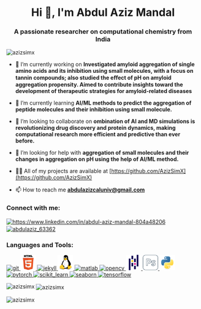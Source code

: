 <h1 align="center">Hi 👋, I'm Abdul Aziz Mandal</h1>
<h3 align="center">A passionate researcher on computational chemistry from India</h3>

<p align="left"> <img src="https://komarev.com/ghpvc/?username=azizsimx&label=Profile%20views&color=0e75b6&style=flat" alt="azizsimx" /> </p>

- 🔭 I’m currently working on **Investigated amyloid aggregation of single amino acids and its inhibition using small molecules, with a focus on tannin compounds; also studied the eﬀect of pH on amyloid aggregation propensity. Aimed to contribute insights toward the development of therapeutic strategies for amyloid-related diseases**

- 🌱 I’m currently learning **AI/ML methods to predict the aggregation of peptide molecules and their inhibition using small molecule.**

- 👯 I’m looking to collaborate on **ombination of AI and MD simulations is revolutionizing drug discovery and protein dynamics, making computational research more efficient and predictive than ever before.**

- 🤝 I’m looking for help with **aggregation of small molecules and their changes in aggregation on pH using the help of AI/ML method.**

- 👨‍💻 All of my projects are available at [https://github.com/AzizSimX](https://github.com/AzizSimX)

- 📫 How to reach me **abdulazizcaluniv@gmail.com**

<h3 align="left">Connect with me:</h3>
<p align="left">
<a href="https://linkedin.com/in/https://www.linkedin.com/in/abdul-aziz-mandal-804a48206" target="blank"><img align="center" src="https://raw.githubusercontent.com/rahuldkjain/github-profile-readme-generator/master/src/images/icons/Social/linked-in-alt.svg" alt="https://www.linkedin.com/in/abdul-aziz-mandal-804a48206" height="30" width="40" /></a>
<a href="https://discord.gg/abdulaziz_63362" target="blank"><img align="center" src="https://raw.githubusercontent.com/rahuldkjain/github-profile-readme-generator/master/src/images/icons/Social/discord.svg" alt="abdulaziz_63362" height="30" width="40" /></a>
</p>

<h3 align="left">Languages and Tools:</h3>
<p align="left"> <a href="https://git-scm.com/" target="_blank" rel="noreferrer"> <img src="https://www.vectorlogo.zone/logos/git-scm/git-scm-icon.svg" alt="git" width="40" height="40"/> </a> <a href="https://www.w3.org/html/" target="_blank" rel="noreferrer"> <img src="https://raw.githubusercontent.com/devicons/devicon/master/icons/html5/html5-original-wordmark.svg" alt="html5" width="40" height="40"/> </a> <a href="https://jekyllrb.com/" target="_blank" rel="noreferrer"> <img src="https://www.vectorlogo.zone/logos/jekyllrb/jekyllrb-icon.svg" alt="jekyll" width="40" height="40"/> </a> <a href="https://www.linux.org/" target="_blank" rel="noreferrer"> <img src="https://raw.githubusercontent.com/devicons/devicon/master/icons/linux/linux-original.svg" alt="linux" width="40" height="40"/> </a> <a href="https://www.mathworks.com/" target="_blank" rel="noreferrer"> <img src="https://upload.wikimedia.org/wikipedia/commons/2/21/Matlab_Logo.png" alt="matlab" width="40" height="40"/> </a> <a href="https://opencv.org/" target="_blank" rel="noreferrer"> <img src="https://www.vectorlogo.zone/logos/opencv/opencv-icon.svg" alt="opencv" width="40" height="40"/> </a> <a href="https://pandas.pydata.org/" target="_blank" rel="noreferrer"> <img src="https://raw.githubusercontent.com/devicons/devicon/2ae2a900d2f041da66e950e4d48052658d850630/icons/pandas/pandas-original.svg" alt="pandas" width="40" height="40"/> </a> <a href="https://www.photoshop.com/en" target="_blank" rel="noreferrer"> <img src="https://raw.githubusercontent.com/devicons/devicon/master/icons/photoshop/photoshop-line.svg" alt="photoshop" width="40" height="40"/> </a> <a href="https://www.python.org" target="_blank" rel="noreferrer"> <img src="https://raw.githubusercontent.com/devicons/devicon/master/icons/python/python-original.svg" alt="python" width="40" height="40"/> </a> <a href="https://pytorch.org/" target="_blank" rel="noreferrer"> <img src="https://www.vectorlogo.zone/logos/pytorch/pytorch-icon.svg" alt="pytorch" width="40" height="40"/> </a> <a href="https://scikit-learn.org/" target="_blank" rel="noreferrer"> <img src="https://upload.wikimedia.org/wikipedia/commons/0/05/Scikit_learn_logo_small.svg" alt="scikit_learn" width="40" height="40"/> </a> <a href="https://seaborn.pydata.org/" target="_blank" rel="noreferrer"> <img src="https://seaborn.pydata.org/_images/logo-mark-lightbg.svg" alt="seaborn" width="40" height="40"/> </a> <a href="https://www.tensorflow.org" target="_blank" rel="noreferrer"> <img src="https://www.vectorlogo.zone/logos/tensorflow/tensorflow-icon.svg" alt="tensorflow" width="40" height="40"/> </a> </p>

<p><img align="left" src="https://github-readme-stats.vercel.app/api/top-langs?username=azizsimx&show_icons=true&locale=en&layout=compact" alt="azizsimx" /></p>

<p>&nbsp;<img align="center" src="https://github-readme-stats.vercel.app/api?username=azizsimx&show_icons=true&locale=en" alt="azizsimx" /></p>

<p><img align="center" src="https://github-readme-streak-stats.herokuapp.com/?user=azizsimx&" alt="azizsimx" /></p>
